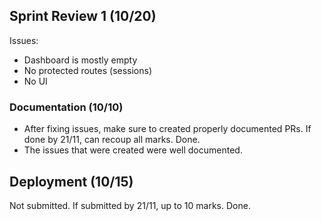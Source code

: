 ## Sprint Review 1 (10/20)
Issues:
- Dashboard is mostly empty
- No protected routes (sessions)
- No UI

### Documentation (10/10)
- After fixing issues, make sure to created properly documented PRs. If done by 21/11, can recoup all marks. Done.
- The issues that were created were well documented.

## Deployment (10/15)
Not submitted. If submitted by 21/11, up to 10 marks. Done.
